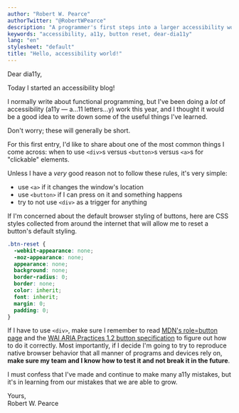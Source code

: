 ```yaml
---
author: "Robert W. Pearce"
authorTwitter: "@RobertWPearce"
description: "A programmer's first steps into a larger accessibility world"
keywords: "accessibility, a11y, button reset, dear-dia11y"
lang: "en"
stylesheet: "default"
title: "Hello, accessibility world!"
---
```


Dear dia11y,

Today I started an accessibility blog!

I normally write about functional programming, but I've been doing a _lot_ of
accessibility (a11y — a…11 letters…y) work this year, and I thought it would be
a good idea to write down some of the useful things I've learned.

Don't worry; these will generally be short.

For this first entry, I'd like to share about one of the most common things I
come across: when to use `<div>`s versus `<button>`s versus `<a>`s for
"clickable" elements.

Unless I have a _very_ good reason not to follow these rules, it's very
simple:

* use `<a>` if it changes the window's location
* use `<button>` if I can press on it and something happens
* try to not use `<div>` as a trigger for anything

If I'm concerned about the default browser styling of buttons, here are CSS
styles collected from around the internet that will allow me to reset a button's
default styling.

```css
.btn-reset {
  -webkit-appearance: none;
  -moz-appearance: none;
  appearance: none;
  background: none;
  border-radius: 0;
  border: none;
  color: inherit;
  font: inherit;
  margin: 0;
  padding: 0;
}
```

If I have to use `<div>`, make sure I remember to read [MDN's role=button
page](https://developer.mozilla.org/en-US/docs/Web/Accessibility/ARIA/Roles/button_role)
and the [WAI ARIA Practices 1.2 button specification](https://www.w3.org/TR/wai-aria-practices-1.2/#button)
to figure out how to do it correctly. Most importantly, if I decide I'm going
to try to reproduce native browser behavior that all manner of programs and
devices rely on, __make sure my team and I know how to test it and not break it
in the future__.

I must confess that I've made and continue to make many a11y mistakes, but it's
in learning from our mistakes that we are able to grow.

Yours,<br />
Robert W. Pearce
